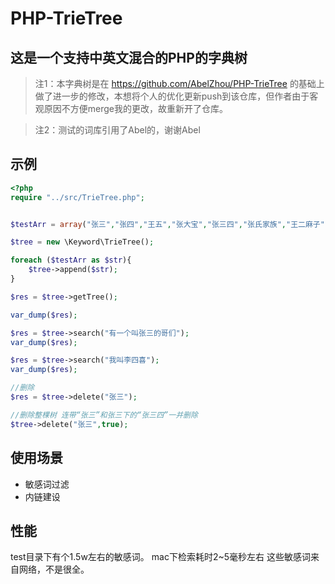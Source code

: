 # PHP-TrieTree
## 这是一个支持中英文混合的PHP的字典树

> 注1：本字典树是在 https://github.com/AbelZhou/PHP-TrieTree 的基础上做了进一步的修改，本想将个人的优化更新push到该仓库，但作者由于客观原因不方便merge我的更改，故重新开了仓库。

> 注2：测试的词库引用了Abel的，谢谢Abel

## 示例
```php
<?php
require "../src/TrieTree.php";


$testArr = array("张三","张四","王五","张大宝","张三四","张氏家族","王二麻子");

$tree = new \Keyword\TrieTree();

foreach ($testArr as $str){
    $tree->append($str);
}

$res = $tree->getTree();

var_dump($res);

$res = $tree->search("有一个叫张三的哥们");
var_dump($res);

$res = $tree->search("我叫李四喜");
var_dump($res);

//删除
$res = $tree->delete("张三");

//删除整棵树 连带“张三”和张三下的“张三四”一并删除
$tree->delete("张三",true);
```

## 使用场景
- 敏感词过滤
- 内链建设

## 性能
test目录下有个1.5w左右的敏感词。
mac下检索耗时2~5毫秒左右
这些敏感词来自网络，不是很全。

